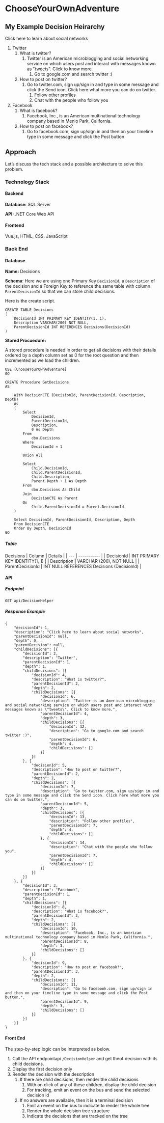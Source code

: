 # ChooseYourOwnAdventure

## My Example Decision Heirarchy

Click here to learn about social networks

1. Twitter
    1. What is twitter?
        1. Twitter is an American microblogging and social networking service on which users post and interact with messages known as "tweets". Click to know more.
            1. Go to google.com and search twitter :)
    2. How to post on twitter?
        1. Go to twitter.com, sign up/sign in and type in some message and click the Send icon. Click here what more you can do on twitter.
            1. Follow other profiles
            2. Chat with the people who follow you
2. Facebook
    1. What is facebook?
        1. Facebook, Inc., is an American multinational technology company based in Menlo Park, California.
    2. How to post on facebook?
        1. Go to facebook.com, sign up/sign in and then on your timeline type in some message and click the Post button

## Approach

Let’s discuss the tech stack and a possible architecture to solve this problem.

### Technology Stack

#### Backend

**Database:** SQL Server

**API:** .NET Core Web API

#### Frontend

Vue.js, HTML, CSS, JavaScript


### Back End

#### Database

**Name:** Decisions

**Schema:** Here we are using one Primary Key `DecisionId`, a `Description` of the decision and a Foreign Key to reference the same table with column `ParentDecisionId` so that we can store child decisions.

Here is the create script.

```
CREATE TABLE Decisions
(
	DecisionId INT PRIMARY KEY IDENTITY(1, 1),
	Description VARCHAR(200) NOT NULL,
	ParentDecisionId INT REFERENCES Decisions(DecisionId)
)
```
**Stored Procuedure:**

A stored procedure is needed in order to get all decisions with their details ordered by a depth column set as 0 for the root question and then incremented as we load the children.

```
USE [ChooseYourOwnAdventure]
GO

CREATE Procedure GetDecisions
AS

	With DecisionCTE (DecisionId, ParentDecisionId, Description, Depth)
	As
	(
		Select
			DecisionId,
			ParentDecisionId,
			Description,
			0 As Depth
		From 
			dbo.Decisions
		Where 
			DecisionId = 1

		Union All

		Select
			Child.DecisionId,
			Child.ParentDecisionId,
			Child.Description,
			Parent.Depth + 1 As Depth
		From 
			dbo.Decisions As Child
		Join 
			DecisionCTE As Parent
		On 
			Child.ParentDecisionId = Parent.DecisionId
	)

	Select DecisionId, ParentDecisionId, Description, Depth
	From DecisionCTE
	Order By Depth, DecisionId
GO
```
##### Table
Decisions
| Column | Details |
| --- | ----------- |
| DecisionId | INT PRIMARY KEY IDENTITY(1, 1) |
| Description | VARCHAR (200), NOT NULL |
| ParentDecisionId | INT NULL REFERENCES Decisions (DecisionId) |

#### API
##### Endpoint
```
GET api/DecisionHelper
```
##### Response Example
```
{
	"decisionId": 1,
	"description": "Click here to learn about social networks",
	"parentDecisionId": null,
	"depth": 0,
	"parentDecision": null,
	"childDecisions": [{
		"decisionId": 2,
		"description": "Twitter",
		"parentDecisionId": 1,
		"depth": 1,
		"childDecisions": [{
			"decisionId": 4,
			"description": "What is twitter?",
			"parentDecisionId": 2,
			"depth": 2,
			"childDecisions": [{
				"decisionId": 6,
				"description": "Twitter is an American microblogging and social networking service on which users post and interact with messages known as \"tweets\". Click to know more.",
				"parentDecisionId": 4,
				"depth": 3,
				"childDecisions": [{
					"decisionId": 12,
					"description": "Go to google.com and search twitter :)",
					"parentDecisionId": 6,
					"depth": 4,
					"childDecisions": []
				}]
			}]
		}, {
			"decisionId": 5,
			"description": "How to post on twitter?",
			"parentDecisionId": 2,
			"depth": 2,
			"childDecisions": [{
				"decisionId": 7,
				"description": "Go to twitter.com, sign up/sign in and type in some message and click the Send icon. Click here what more you can do on twitter.",
				"parentDecisionId": 5,
				"depth": 3,
				"childDecisions": [{
					"decisionId": 13,
					"description": "Follow other profiles",
					"parentDecisionId": 7,
					"depth": 4,
					"childDecisions": []
				}, {
					"decisionId": 14,
					"description": "Chat with the people who follow you",
					"parentDecisionId": 7,
					"depth": 4,
					"childDecisions": []
				}]
			}]
		}]
	}, {
		"decisionId": 3,
		"description": "Facebook",
		"parentDecisionId": 1,
		"depth": 1,
		"childDecisions": [{
			"decisionId": 8,
			"description": "What is facebook?",
			"parentDecisionId": 3,
			"depth": 2,
			"childDecisions": [{
				"decisionId": 10,
				"description": "Facebook, Inc., is an American multinational technology company based in Menlo Park, California.",
				"parentDecisionId": 8,
				"depth": 3,
				"childDecisions": []
			}]
		}, {
			"decisionId": 9,
			"description": "How to post on facebook?",
			"parentDecisionId": 3,
			"depth": 2,
			"childDecisions": [{
				"decisionId": 11,
				"description": "Go to facebook.com, sign up/sign in and then on your timeline type in some message and click the Post button.",
				"parentDecisionId": 9,
				"depth": 3,
				"childDecisions": []
			}]
		}]
	}]
}
```
#### Front End

The step-by-step logic can be interpreted as below.

1. Call the API endpointapi `/DecisionHelper` and get theof decision with its child decisions.
2. Display the first decision only
3. Render the decision with the description
    1. If there are child decisions, then render the child decisions
        1. With on click of any of these children, display the child decision
        2. For tracking, emit an event on the bus and send the selected decision id
    2. If no answers are available, then it is a terminal decision
        1. Emit an event on the bus to indicate to render the whole tree
        2. Render the whole decision tree structure
        3. Indicate the decisions that are tracked on the tree
